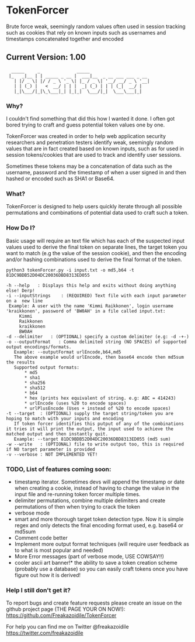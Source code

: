 # TokenForcer
Brute force weak, seemingly random values often used in session tracking such as cookies that rely on known inputs such as usernames and timestamps concatenated together and encoded

## Current Version: 1.00

```
  _____     _              _____                       
 |_   _|__ | | _____ _ __ |  ___|__  _ __ ___ ___ _ __ 
   | |/ _ \| |/ / _ \ '_ \| |_ / _ \| '__/ __/ _ \ '__|
   | | (_) |   <  __/ | | |  _| (_) | | | (_|  __/ |   
   |_|\___/|_|\_\___|_| |_|_|  \___/|_|  \___\___|_|   
```

### Why? 

I couldn't find something that did this how I wanted it done. I often got bored trying to craft and guess potential token values one by one.

TokenForcer was created in order to help web application security researchers and penetration testers identify weak, seemingly random values that are in fact created based on known inputs, such as for used in session tokens/cookies that are used to track and identify user sessions.

Sometimes these tokens may be a concatenation of data such as the username, password and the timestamp of when a user signed in and then hashed or encoded such as SHA1 or Base64.

### What?
TokenForcer is designed to help users quickly iterate through all possible permutations and combinations of potential data used to craft such a token.

### How Do I?
Basic usage will require an text file which has each of the suspected input values used to derive the final token on separate lines, the target token you want to match (e.g the value of the session cookie), and then the encoding and/or hashing combinations used to derive the final format of the token.

`python3 tokenForcer.py -i input.txt -o md5,b64 -t 81DC9BDB52D04DC20036DBD8313ED055`
```
-h --help   : Displays this help and exits without doing anything else! Derp!
-i --inputStrings    : (REQUIRED) Text file with each input parameter on a  new line
 Example: A user with the name 'Kimmi Raikkonen', login username 'kraikkonen', password of 'BW0AH' in a file called input.txt:
     Kimmi
     Raikkonen
     kraikkonen
     BW0AH
-d --delimiter   : (OPTIONAL) specify a custom delimiter (e.g: -d -+-)
-o --outputFormat   : Comma delimited string (NO SPACES) of supported output encodings/formats.
   Example: --outputFormat urlEncode,b64,md5
   The above example would urlEncode, then base64 encode then md5sum the results
   Supported output formats: 
       * md5
       * sha1
       * sha256
       * sha512
       * b64
       * hex (prints hex equivalent of string. e.g: ABC = 414243)
       * urlEncode (uses %20 to encode spaces)
       * urlPlusEncode (Uses + instead of %20 to encode spaces)
-t --target  : (OPTIONAL) supply the target string/token you are hoping to match with your inputs and encoding
   If token forcer identifies this putput of any of the combinations it tries it will print the output, the input used to achieve the matched output and then instantly quit.
   Example: --target 81DC9BDB52D04DC20036DBD8313ED055 (md5 sum)
-w --write   : (OPTIONAL) file to write output too, this is required if NO target parameter is provided
-v --verbose : NOT IMPLEMENTED YET!
```
### TODO, List of features coming soon:
* timestamp iterator. Sometimes devs will append the timestamp or date when creating a cookie, instead of having to change the value in the input file and re-running token forcer multiple times.
* delimiter permutations, combine multiple delimiters and create permutations of then when trying to crack the token
* verbose mode
* smart and more thorough target token detection type. Now it is simple regex and only detects the final encoding format used, e.g. base64 or md5sum
* Comment code better
* Implement more output format techniques (will require user feedback as to what is most popular and needed)
* More Error messages (part of verbose mode, USE COWSAY!!)
* cooler ascii art banner!* the ability to save a token creation scheme (probably use a database) so you can easily craft tokens once you have figure out how it is derived!


### Help I still don't get it?
To report bugs and create feature requests please create an issue on the github project page (THE PAGE YOUR ON NOW!): https://github.com/Freakazoidile/TokenForcer

For help you can find me on Twitter @freakazoidile https://twitter.com/freakazoidile
